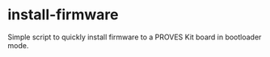 # install-firmware

Simple script to quickly install firmware to a PROVES Kit board in bootloader mode.
